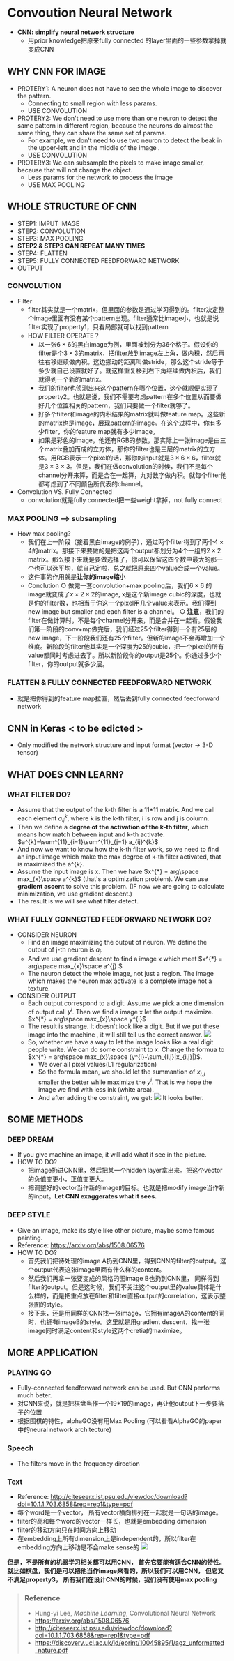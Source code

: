 # Convoution Neural Network

-   **CNN: simplify neural network structure**
    -   用prior knowledge把原来fully connected 的layer里面的一些参数拿掉就变成CNN

## WHY CNN FOR IMAGE
-   PROTERY1: A neuron does not have to see the whole image to discover the pattern.
    -   Connecting to small region with less params.
    -   USE CONVOLUTION
-   PROTERY2: We don't need to use more than one neuron to detect the same pattern in different region, because the neurons do almost the same thing, they can share the same set of params. 
    -   For example, we don't need to use two neuron to detect the beak in the upper-left and in the middle of the image .
    -   USE CONVOLUTION
-   PROTERY3: We can subsample the pixels to make image smaller, because that will not change the object.
    -   Less params for the network to process the image
    -   USE MAX POOLING

## WHOLE STRUCTURE OF CNN
-   STEP1: IMPUT IMAGE
-   STEP2: CONVOLUTION
-   STEP3: MAX POOLING
-   **STEP2 & STEP3 CAN REPEAT MANY TIMES**
-   STEP4: FLATTEN
-   STEP5: FULLY CONNECTED FEEDFORWARD NETWORK
-   OUTPUT

### CONVOLUTION
- Filter
    -   filter其实就是一个matrix，但里面的参数是通过学习得到的。filter决定整个image里面有没有某个pattern出现。filter通常比image小，也就是说filter实现了property1，只看局部就可以找到pattern
    -   HOW FILTER OPERATE？
        -   以一张$6\times 6$的黑白image为例，里面被划分为36个格子。假设你的filter是个$3\times 3$的matrix，把filter放到image左上角，做内积，然后再往右移继续做内积。这边挪动的距离叫做stride，那么这个stride等于多少就自己设置就好了。就这样重复移到右下角继续做内积后，我们就得到一个新的matrix。
        -   我们的filter也侦测出来这个pattern在哪个位置，这个就顺便实现了property2。也就是说，我们不需要考虑pattern在多个位置从而要做好几个位置相关的pattern，我们只要做一个filter就够了。
        -   好多个filter和image的内积结果的matrix就叫做feature map。这些新的matrix也是image，展现pattern的image。在这个过程中，你有多少filter，你的feature map就有多少image。
        -   如果是彩色的image，他还有RGB的参数，那实际上一张image是由三个matrix叠加而成的立方体，那你的filter也是三层的matrix的立方体。用RGB表示一个pixel的话，那你的input就是$3\times 6\times 6$，filter就是$3\times 3\times 3$。但是，我们在做convolution的时候，我们不是每个channel分开来算，而是合在一起算，九对数字做内积。就每个filter他都考虑到了不同颜色所代表的channel。
-   Convolution VS. Fully Connected
    -   convolution就是fully connected把一些weight拿掉，not fully connect

### MAX POOLING --> subsampling
- How max pooling?
    -   我们在上一阶段（接着黑白image的例子），通过两个filter得到了两个$4\times 4$的matrix。那接下来要做的是把这两个output都划分为4个一组的$2\times2$ matrix。那么接下来就是要做选择了，你可以保留这四个数中最大的那一个也可以选平均，就自己定啦，总之就把原来四个value合成一个value。
    -   这件事的作用就是**让你的image缩小**
	- Conclution 
		○ 做完一套convolution+max pooling后，我们$6\times 6$ 的 image就变成了$x\times 2\times 2$的image, x是这个新image cubic的深度，也就是你的filter数，也相当于你这一个pixel用几个value来表示。我们得到new image but smaller and each filter is a channel。
		○ **注意**，我们的filter在做计算时，不是每个channel分开来，而是合并在一起看。假设我们第一阶段的conv+mp做完后，我们经过25个filter得到一个有25层的new image，下一阶段我们还有25个filter。但新的image不会再增加一个维度。新阶段的filter他其实是一个深度为25的cubic，把一个pixel的所有value都同时考虑进去了。所以新阶段你的output是25个。你通过多少个filter，你的output就多少层。

### FLATTEN & FULLY CONNECTED FEEDFORWARD NETWORK
-   就是把你得到的feature map拉直，然后丢到fully connected feedforward network

## CNN in Keras < to be edicted >
-   Only modified the network structure and input format (vector -> 3-D tensor)

## WHAT DOES CNN LEARN?
### WHAT FILTER DO?
-   Assume that the output of the k-th filter is a 11*11 matrix. And we call each element $a_{ij}^{k}$, where k is the k-th filter, i is row and j is column.
-   Then we define a **degree of the activation of the k-th filter**, which means how match between input and k-th activate. 
$a^{k}=\sum^{11}_{i=1}\sum^{11}_{j=1} a_{ij}^{k}$
-   And now we want to know how the k-th filter work, so we need to find an input image which make the max degree of k-th filter activated, that is maximized the a^{k}.
-   Assume the input image is x. Then we have $x^{*} = arg\space max_{x}\space a^{k}$ (that's a optimization problem). We can use **gradient ascent** to solve this problem. (IF now we are going to calculate minimization, we use gradient descent.)
-   The result is we will see what filter detect.
### WHAT FULLY CONNECTED FEEDFORWARD NETWORK DO?
- CONSIDER NEURON
    -   Find an image maximizing the output of neuron. We define the output of j-th neuron is $a_{j}$.
    -   And we use gradient descent to find a image x which meet $x^{*} = arg\space max_{x}\space a^{j} $
    -   The neuron detect the whole image, not just a region. The image which makes the neuron max activate is a complete image not a texture.
-   CONSIDER OUTPUT
    -   Each output correspond to a digit. Assume we pick a one dimension of output call $y^{i}$. Then we find a image x let the output maximize. $x^{*} = arg\space max_{x}\space y^{i}$
    -   The result is strange. It doesn't look like a digit. But if we put these image into the machine , it will still tell us the correct answer.
    ![](.\images\cnn\1.png)
    -   So, whether we have a way to let the image looks like a real digit people write. We can do some constraint to $x$. Change the formua to $x^{*} = arg\space max_{x}\space (y^{i}-\sum_{I,j}|x_{i,j}|)$. 
        -   We over all pixel values(L1 regularization)
        -   So the formula mean, we should let the summantion of $x_{i,j}$ smaller the better while maximize the $y^{i}$. That is we hope the image we find with less ink (white area).
        -   And after adding the constraint, we get:
          ![](.\images\cnn\2.png)
          It looks better.

## SOME METHODS
### DEEP DREAM
-   If you give machine an image, it will add what it see in the picture. 
-   HOW TO DO?
    -   把image扔进CNN里，然后把某一个hidden layer拿出来。把这个vector的负值变更小，正值变更大。
    -   把调整好的vector当作新的image的目标。也就是把modify image当作新的input。**Let CNN exaggerates what it sees.**
### DEEP STYLE
-   Give an image, make its style like other picture, maybe some famous painting.
-   Reference: https://arxiv.org/abs/1508.06576
-   HOW TO DO?
    -   首先我们把待处理的image A扔到CNN里，得到CNN的filter的output。这个output代表这张image里面有什么样的content。
    -   然后我们再拿一张要变成的风格的图image B也扔到CNN里， 同样得到filter的output。但是这时候，我们不关注这个output里的value具体是什么样的，而是把重点放在filter和filter直接output的correlation，这表示整张图的style。
    -   接下来，还是用同样的CNN找一张image，它拥有imageA的content的同时，也拥有imageB的style。这里就是用gradient descent，找一张image同时满足content和style这两个cretia的maximize。

## MORE APPLICATION
### PLAYING GO
-   Fully-connected feedforward network can be used. But CNN performs much beter.
-   对CNN来说，就是把棋盘当作一个19*19的image，再让他output下一步要落子的位置
-   根据围棋的特性，alphaGO没有用Max Pooling (可以看看AlphaGO的paper中的neural network architecture)
### Speech
-   The filters move in the frequency direction
### Text
-   Reference: http://citeseerx.ist.psu.edu/viewdoc/download?doi=10.1.1.703.6858&rep=rep1&type=pdf
-   每个word是一个vector， 所有vector横向排列在一起就是一句话的image。
-   filter的高和每个word的vector一样长，也就是embedding dimension
-   filter的移动方向只在时间方向上移动
-   在embedding上所有dimension上是independent的，所以filter在embedding方向上移动是不会make sense的
![](.\images\cnn\3.png)

**但是，不是所有的机器学习相关都可以用CNN， 首先它要能有适合CNN的特性。就比如棋盘，我们是可以把他当作image来看的，所以我们可以用CNN， 但它又不满足property3， 所有我们在设计CNN的时候，我们没有使用max pooling**


>### Reference
> - Hung-yi Lee, *Machine Learning*,  Convolutional Neural Network
> - https://arxiv.org/abs/1508.06576
> - http://citeseerx.ist.psu.edu/viewdoc/download?doi=10.1.1.703.6858&rep=rep1&type=pdf
> - https://discovery.ucl.ac.uk/id/eprint/10045895/1/agz_unformatted_nature.pdf